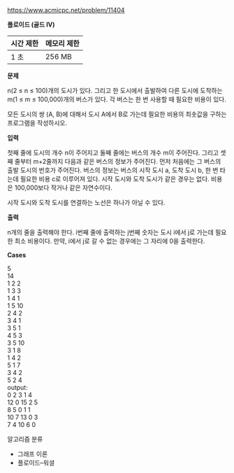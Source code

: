 https://www.acmicpc.net/problem/11404

**플로이드 (골드 IV)**

| 시간 제한	 | 메모리 제한 |
|--------|--------|
| 1 초	   | 256 MB |

**문제**

n(2 ≤ n ≤ 100)개의 도시가 있다. 그리고 한 도시에서 출발하여 다른 도시에 도착하는 m(1 ≤ m ≤ 100,000)개의 버스가 있다. 각 버스는 한 번 사용할 때 필요한 비용이 있다.

모든 도시의 쌍 (A, B)에 대해서 도시 A에서 B로 가는데 필요한 비용의 최솟값을 구하는 프로그램을 작성하시오.

**입력**

첫째 줄에 도시의 개수 n이 주어지고 둘째 줄에는 버스의 개수 m이 주어진다. 그리고 셋째 줄부터 m+2줄까지 다음과 같은 버스의 정보가 주어진다. 먼저 처음에는 그 버스의 출발 도시의 번호가 주어진다. 버스의 정보는 버스의 시작 도시 a, 도착 도시 b, 한 번 타는데 필요한 비용 c로 이루어져 있다. 시작 도시와 도착 도시가 같은 경우는 없다. 비용은 100,000보다 작거나 같은 자연수이다.

시작 도시와 도착 도시를 연결하는 노선은 하나가 아닐 수 있다.

**출력**

n개의 줄을 출력해야 한다. i번째 줄에 출력하는 j번째 숫자는 도시 i에서 j로 가는데 필요한 최소 비용이다. 만약, i에서 j로 갈 수 없는 경우에는 그 자리에 0을 출력한다.

**Cases**

5<br>
14<br>
1 2 2<br>
1 3 3<br>
1 4 1<br>
1 5 10<br>
2 4 2<br>
3 4 1<br>
3 5 1<br>
4 5 3<br>
3 5 10<br>
3 1 8<br>
1 4 2<br>
5 1 7<br>
3 4 2<br>
5 2 4<br>
output:<br>
0 2 3 1 4<br>
12 0 15 2 5<br>
8 5 0 1 1<br>
10 7 13 0 3<br>
7 4 10 6 0<br>

알고리즘 분류

- 그래프 이론
- 플로이드–워셜